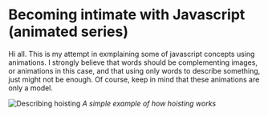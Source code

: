 # Becoming intimate with Javascript (animated series)

Hi all. This is my attempt in exmplaining some of javascript concepts using animations. I strongly believe that words should be complementing images, or animations in this case, and that using only words to describe something, just might not be enough. Of course, keep in mind that these animations are only a model. 

![Describing hoisting](https://i.giphy.com/media/QfnOYnk8MtkZdPRQlr/giphy.webp)
*A simple example of how hoisting works*
